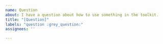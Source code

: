 ```yaml
---
name: Question
about: I have a question about how to use something in the toolkit.
title: "[Question]"
labels: "question :grey_question:"
assignees: ''

---
```


<!--
Hi!

We try and keep our GitHub issue list for bugs and features.

Ideally, it'd be great to post your question on Stack Overflow using the 'windows-community-toolkit' tag here: https://stackoverflow.com/questions/tagged/windows-community-toolkit OR you may ask the question on "Questions & Help" category of the Discussions platform [https://github.com/windows-toolkit/WindowsCommunityToolkit/discussions/categories/questions-help]

🚨 PLEASE PROVIDE DETAILED INFORMATION THAT INCLUDE EXAMPLES, SCREENSHOTS, AND RELEVANT ISSUES IF POSSIBLE 🚨

If this is more about a scenario that you think is missing documentation, please file an issue instead at https://github.com/MicrosoftDocs/WindowsCommunityToolkitDocs/issues/new

Otherwise, this issue will be automatically closed.

Thanks!
-->

